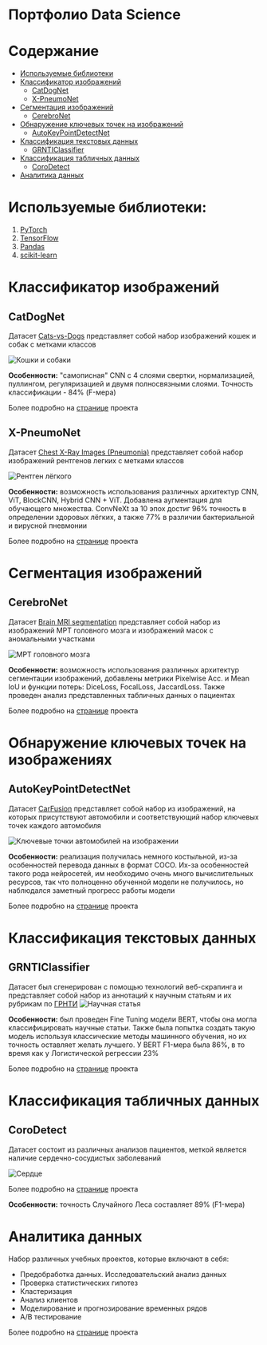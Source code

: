 # Портфолио Data Science

# Содержание

- [Используемые библиотеки](#используемые-библиотеки)
- [Классификатор изображений](#классификатор-изображений)
  - [CatDogNet](#catdognet)
  - [X-PneumoNet](#x-pneumonet)
- [Сегментация изображений](#сегментация-изображений)
  - [CerebroNet](#cerebronet)
- [Обнаружение ключевых точек на изображений](#обнаружение-ключевых-точек-на-изображениях)
  - [AutoKeyPointDetectNet](#autokeypointdetectnet)
- [Классификация текстовых данных](#классификация-текстовых-данных)
  - [GRNTIClassifier](#grnticlassifier)
- [Классификация табличных данных](#классификация-табличных-данных)
  - [CoroDetect](#corodetect)
- [Аналитика данных](#аналитика-данных)

# Используемые библиотеки:

1. [PyTorch](https://pytorch.org/)
2. [TensorFlow](https://www.tensorflow.org)
3. [Pandas](https://pandas.pydata.org/)
4. [scikit-learn](https://scikit-learn.org)

# Классификатор изображений

## CatDogNet

Датасет [Cats-vs-Dogs](https://www.kaggle.com/datasets/shaunthesheep/microsoft-catsvsdogs-dataset)
представляет собой набор изображений кошек и собак с метками классов

![Кошки и собаки](https://storage.googleapis.com/kaggle-datasets-images/550917/1003830/17ad9700150b430e70ce66e691f36a9c/dataset-cover.jpeg?t=2020-03-13-23-12-58)

**Особенности:** "самописная" CNN с 4 слоями свертки, нормализацией, пуллингом, регуляризацией и двумя полносвязными
слоями.
Точность классификации - 84% (F-мера)

Более подробно на [странице](https://jellywilliam.github.io/CatDogNet/) проекта

## X-PneumoNet

Датасет [Chest X-Ray Images (Pneumonia)](https://www.kaggle.com/datasets/paultimothymooney/chest-xray-pneumonia)
представляет собой набор изображений рентгенов легких с метками классов

![Рентген лёгкого](https://storage.googleapis.com/kaggle-datasets-images/17810/23340/c8372ebbe20b0f671c2f3c501ba51412/dataset-cover.jpeg?t=2018-03-24-19-05-18)

**Особенности:** возможность использования различных архитектур CNN, ViT, BlockCNN, Hybrid CNN + ViT. Добавлена
аугментация для обучающего множества.
ConvNeXt за 10 эпох достиг 96% точность в определении здоровых лёгких, а также 77% в различии бактериальной и вирусной
пневмонии

Более подробно на [странице](https://jellywilliam.github.io/X-PneumoNet) проекта

# Сегментация изображений

## CerebroNet

Датасет [Brain MRI segmentation](https://www.kaggle.com/datasets/mateuszbuda/lgg-mri-segmentation)
представляет собой набор из изображений МРТ головного мозга и изображений масок с аномальными участками

![МРТ головного мозга](https://storage.googleapis.com/kaggle-datasets-images/181273/407298/857ac4f3ed7ad6506f9ce6ab2d6e8a8a/dataset-cover.png?t=2019-05-02-21-23-10)

**Особенности:** возможность использования различных архитектур сегментации изображений, добавлены метрики Pixelwise
Acc. и Mean IoU и функции потерь: DiceLoss, FocalLoss, JaccardLoss.
Также проведен анализ представленных табличных данных о пациентах

Более подробно на [странице](https://jellywilliam.github.io/CerebroNet) проекта

# Обнаружение ключевых точек на изображениях

## AutoKeyPointDetectNet

Датасет [CarFusion](https://paperswithcode.com/dataset/vehicle-pose-estimation)
представляет собой набор из изображений, на которых присутствуют автомобили и соответствующий набор ключевых точек
каждого автомобиля

![Ключевые точки автомобилей на изображении](https://production-media.paperswithcode.com/datasets/cvpr2019.png)

**Особенности:** реализация получилась немного костыльной, из-за особенностей перевода данных в формат COCO.
Их-за особенностей такого рода нейросетей, им необходимо очень много вычислительных ресурсов, так что полноценно
обученной модели не получилось, но наблюдался заметный прогресс работы модели

Более подробно на [странице](https://jellywilliam.github.io/AutoKeyPointDetectNet) проекта

# Классификация текстовых данных

## GRNTIClassifier

Датасет был сгенерирован с помощью технологий веб-скрапинга и представляет собой набор из аннотаций к научным статьям и
их рубрикам по [ГРНТИ](https://grnti.ru/)
![Научная статья](https://i.ytimg.com/vi/lQuPLTXp4kM/maxresdefault.jpg)

**Особенности:** был проведен Fine Tuning модели BERT, чтобы она могла классифицировать научные статьи. Также была
попытка создать такую модель используя классические методы машинного обучения, но их точность оставляет желать лучшего.
У BERT F1-мера была 86%, в то время как у Логистической регрессии 23%

Более подробно на [странице](https://jellywilliam.github.io/GRNTIClassifier) проекта

# Классификация табличных данных

## CoroDetect

Датасет состоит из различных анализов пациентов, меткой является наличие сердечно-сосудистых заболеваний

![Сердце](https://img.day.az/2020/12/19/906225.jpg)

Более подробно на [странице](https://jellywilliam.github.io/CoroDetect) проекта

**Особенности:** точность Случайного Леса составляет 89% (F1-мера)

# Аналитика данных

Набор различных учебных проектов, которые включают в себя:

* Предобработка данных. Исследовательский анализ данных
* Проверка статистических гипотез
* Кластеризация
* Анализ клиентов
* Моделирование и прогнозирование временных рядов
* A/B тестирование

Более подробно на [странице](https://jellywilliam.github.io/EducationalProjects) проекта